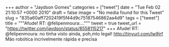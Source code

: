 
+++
author = "Jaydson Gomes"
categories = ["tweet"]
date = "Tue Feb 02 21:10:57 +0000 2010"
draft = false
image = "No media found for this Tweet"
slug = "835a60aff7202419f5f44d9c75187546862aa4d9"
tags = ["tweet"]
title = """Afude! RT: @felipenmoura:..."""
tweet = true
tweet_url = "https://twitter.com/jaydson/status/8558115217"
+++
Afude! RT: @felipenmoura: no tinha visto ainda, poh,mto legal! http://tinyurl.com/lw9jrf Mão robótica incrivelmente rápida e precisa
